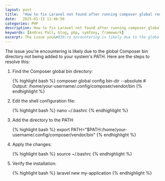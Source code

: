 ```yaml
---
layout: post
title:  "How to fix Laravel not found after running composer global require laravel/installer"
date:   2025-01-15 11:46:56
categories: PHP
description: How to fix Laravel not found after running composer global require laravel/installer
keywords: [Andrei Pall, blog, php, symfony, framework]
excerpt: The issue you&#039;re encountering is likely due to the global Composer bin directory not being added to your system&#039;s PATH. Here are the steps to resolve this
---
```

<p>The issue you&#039;re encountering is likely due to the global Composer bin directory not being added to your system&#039;s PATH. Here are the steps to resolve this:</p>
<ol>
<li>
<p>Find the Composer global bin directory:</p>
{% highlight bash %}
composer global config bin-dir --absolute
# Output: /home/your-username/.config/composer/vendor/bin
{% endhighlight %}
</li>
<li>
<p>Edit the shell configuration file:</p>
{% highlight bash %}
nano ~/.bashrc
{% endhighlight %}
</li>
<li>
<p>Add the directory to the PATH:</p>
{% highlight bash %}
export PATH="$PATH:/home/your-username/.config/composer/vendor/bin"
{% endhighlight %}
</li>
<li>
<p>Apply the changes:</p>
{% highlight bash %}
source ~/.bashrc
{% endhighlight %}
</li>
<li>
<p>Verify the installation:</p>
{% highlight bash %}
laravel new my-application
{% endhighlight %}
</li>
</ol>
